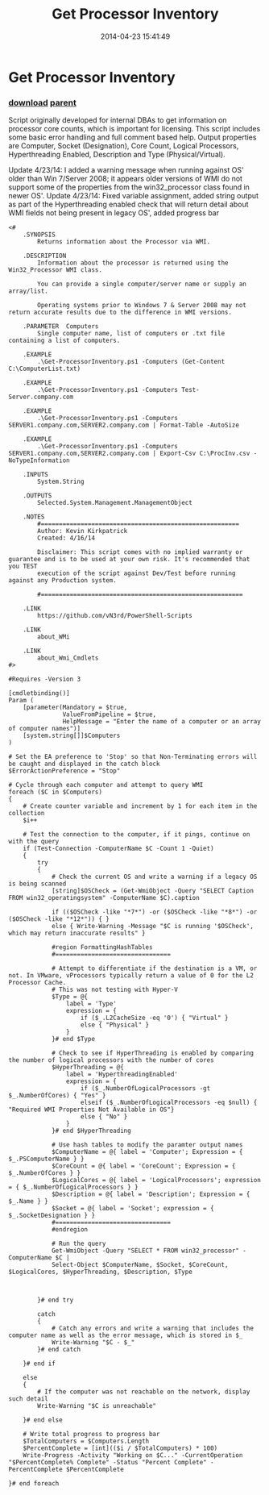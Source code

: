 ﻿---
pid:            5116
parent:         5115
children:       
poster:         KevinKirkpatrick
title:          Get Processor Inventory
date:           2014-04-23 15:41:49
description:    Script originally developed for internal DBAs to get information on processor core counts, which is important for licensing. This script includes some basic error handling and full comment based help. Output properties are Computer, Socket (Designation), Core Count, Logical Processors, Hyperthreading Enabled, Description and Type (Physical/Virtual). 

Update 4/23/14: I added a warning message when running against OS' older than Win 7/Server 2008; it appears older versions of WMI do not support some of the properties from the win32_processor class found in newer OS'.
Update 4/23/14: Fixed variable assignment, added string output as part of the Hyperthreading enabled check that will return detail about WMI fields not being present in legacy OS', added progress bar 
format:         posh
---

# Get Processor Inventory

### [download](5116.ps1) [parent](5115.md) 

Script originally developed for internal DBAs to get information on processor core counts, which is important for licensing. This script includes some basic error handling and full comment based help. Output properties are Computer, Socket (Designation), Core Count, Logical Processors, Hyperthreading Enabled, Description and Type (Physical/Virtual). 

Update 4/23/14: I added a warning message when running against OS' older than Win 7/Server 2008; it appears older versions of WMI do not support some of the properties from the win32_processor class found in newer OS'.
Update 4/23/14: Fixed variable assignment, added string output as part of the Hyperthreading enabled check that will return detail about WMI fields not being present in legacy OS', added progress bar 

```posh
<#
	.SYNOPSIS
		Returns information about the Processor via WMI. 

	.DESCRIPTION
		Information about the processor is returned using the Win32_Processor WMI class. 

		You can provide a single computer/server name or supply an array/list.

		Operating systems prior to Windows 7 & Server 2008 may not return accurate results due to the difference in WMI versions.

	.PARAMETER  Computers
		Single computer name, list of computers or .txt file containing a list of computers.

	.EXAMPLE
		.\Get-ProcessorInventory.ps1 -Computers (Get-Content C:\ComputerList.txt)

	.EXAMPLE
		.\Get-ProcessorInventory.ps1 -Computers Test-Server.company.com

	.EXAMPLE
		.\Get-ProcessorInventory.ps1 -Computers SERVER1.company.com,SERVER2.company.com | Format-Table -AutoSize

	.EXAMPLE
		.\Get-ProcessorInventory.ps1 -Computers SERVER1.company.com,SERVER2.company.com | Export-Csv C:\ProcInv.csv -NoTypeInformation

	.INPUTS
		System.String

	.OUTPUTS
		Selected.System.Management.ManagementObject

	.NOTES
		#=======================================================
		Author: Kevin Kirkpatrick
		Created: 4/16/14

		Disclaimer: This script comes with no implied warranty or guarantee and is to be used at your own risk. It's recommended that you TEST
		execution of the script against Dev/Test before running against any Production system. 

		#========================================================

	.LINK 
		https://github.com/vN3rd/PowerShell-Scripts

	.LINK
		about_WMi

	.LINK
		about_Wmi_Cmdlets
#>

#Requires -Version 3

[cmdletbinding()]
Param (
	[parameter(Mandatory = $true,
			   ValueFromPipeline = $true,
			   HelpMessage = "Enter the name of a computer or an array of computer names")]
	[system.string[]]$Computers
)

# Set the EA preference to 'Stop' so that Non-Terminating errors will be caught and displayed in the catch block
$ErrorActionPreference = "Stop"

# Cycle through each computer and attempt to query WMI
foreach ($C in $Computers)
{
	# Create counter variable and increment by 1 for each item in the collection
	$i++
	
	# Test the connection to the computer, if it pings, continue on with the query
	if (Test-Connection -ComputerName $C -Count 1 -Quiet)
	{
		try
		{
			# Check the current OS and write a warning if a legacy OS is being scanned
			[string]$OSCheck = (Get-WmiObject -Query "SELECT Caption FROM win32_operatingsystem" -ComputerName $C).caption
			
			if (($OSCheck -like "*7*") -or ($OSCheck -like "*8*") -or ($OSCheck -like "*12*")) { }
			else { Write-Warning -Message "$C is running '$OSCheck', which may return inaccurate results" }
			
			#region FormattingHashTables
			#================================
			
			# Attempt to differentiate if the destination is a VM, or not. In VMware, vProcessors typically return a value of 0 for the L2 Processor Cache.
			# This was not testing with Hyper-V
			$Type = @{
				label = 'Type'
				expression = {
					if ($_.L2CacheSize -eq '0') { "Virtual" }
					else { "Physical" }
				}
			}# end $Type
			
			# Check to see if HyperThreading is enabled by comparing the number of logical processors with the number of cores
			$HyperThreading = @{
				label = 'HyperthreadingEnabled'
				expression = {
					if ($_.NumberOfLogicalProcessors -gt $_.NumberOfCores) { "Yes" }
					elseif ($_.NumberOfLogicalProcessors -eq $null) { "Required WMI Properties Not Available in OS"}
					else { "No" }
				}
			}# end $HyperThreading
			
			# Use hash tables to modify the paramter output names
			$ComputerName = @{ label = 'Computer'; Expression = { $_.PSComputerName } }
			$CoreCount = @{ label = 'CoreCount'; Expression = { $_.NumberOfCores } }
			$LogicalCores = @{ label = 'LogicalProcessors'; expression = { $_.NumberOfLogicalProcessors } }
			$Description = @{ label = 'Description'; Expression = { $_.Name } }
			$Socket = @{ label = 'Socket'; expression = { $_.SocketDesignation } }
			#================================
			#endregion
			
			# Run the query
			Get-WmiObject -Query "SELECT * FROM win32_processor" -ComputerName $C |
			Select-Object $ComputerName, $Socket, $CoreCount, $LogicalCores, $HyperThreading, $Description, $Type
			
			
			
		}# end try
		
		catch
		{
			# Catch any errors and write a warning that includes the computer name as well as the error message, which is stored in $_
			Write-Warning "$C - $_"
		}# end catch
		
	}# end if
	
	else
	{
		# If the computer was not reachable on the network, display such detail
		Write-Warning "$C is unreachable"
		
	}# end else
	
	# Write total progress to progress bar
	$TotalComputers = $Computers.Length
	$PercentComplete = [int](($i / $TotalComputers) * 100)
	Write-Progress -Activity "Working on $C..." -CurrentOperation "$PercentComplete% Complete" -Status "Percent Complete" -PercentComplete $PercentComplete
	
}# end foreach
```
